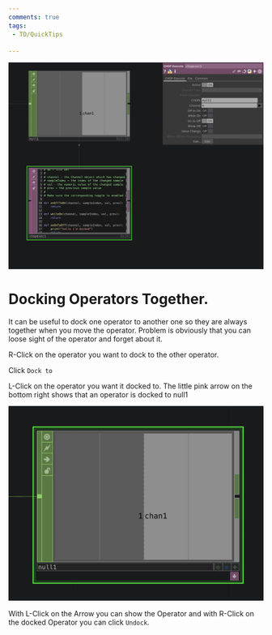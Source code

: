 ```yaml
---
comments: true
tags:
 - TD/QuickTips

---
```

![Dock Operator to Another](./img/DockOperatorToOther.png)
# Docking Operators Together.

It can be useful to dock one operator to another one so they are always together when you move the operator. Problem is obviously that you can loose sight of the operator and forget about it.

R-Click on the operator you want to dock to the other operator.

Click `Dock to`

L-Click on the operator you want it docked to. The little pink arrow on the bottom right shows that an operator is docked to null1

![Little pink arrow](./img/DockOperatorToOther2.png)

With L-Click on the Arrow you can show the Operator and with R-Click on the docked Operator you can click `Undock`.


